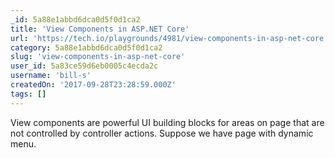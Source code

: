 ```yaml
---
_id: 5a88e1abbd6dca0d5f0d1ca2
title: 'View Components in ASP.NET Core'
url: 'https://tech.io/playgrounds/4981/view-components-in-asp-net-core'
category: 5a88e1abbd6dca0d5f0d1ca2
slug: 'view-components-in-asp-net-core'
user_id: 5a83ce59d6eb0005c4ecda2c
username: 'bill-s'
createdOn: '2017-09-28T23:28:59.000Z'
tags: []
---
```


View components are powerful UI building blocks for areas on page that are not controlled by controller actions. Suppose we have page with dynamic menu.
